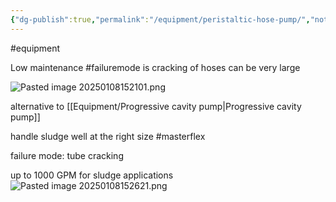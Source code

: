 ```yaml
---
{"dg-publish":true,"permalink":"/equipment/peristaltic-hose-pump/","noteIcon":"","created":"2025-01-09T09:01:06.585-06:00"}
---
```


#equipment 

Low maintenance
#failuremode is cracking of hoses
can be very large

![Pasted image 20250108152101.png](/img/user/Secondary/Images/Pasted%20image%2020250108152101.png)

alternative to [[Equipment/Progressive cavity pump\|Progressive cavity pump]]

handle sludge well at the right size
#masterflex

failure mode: tube cracking

up to 1000 GPM for sludge applications
![Pasted image 20250108152621.png](/img/user/Secondary/Images/Pasted%20image%2020250108152621.png)
